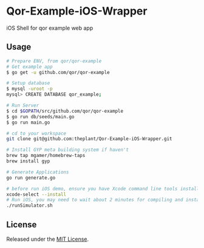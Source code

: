 # Qor-Example-iOS-Wrapper
iOS Shell for qor example web app

## Usage

```sh
# Prepare ENV, from qor/qor-example
# Get example app
$ go get -u github.com/qor/qor-example

# Setup database
$ mysql -uroot -p
mysql> CREATE DATABASE qor_example;

# Run Server
$ cd $GOPATH/src/github.com/qor/qor-example
$ go run db/seeds/main.go
$ go run main.go

# cd to your workspace
git clone git@github.com:theplant/Qor-Example-iOS-Wrapper.git

# Install GYP meta building system if haven't
brew tap mgamer/homebrew-taps
brew install gyp

# Generate Applications
go run generate.go

# before run iOS demo, ensure you have Xcode command line tools installed
xcode-select --install
# Run iOS, you may need to wait about 2 minutes for compiling and installing the app
./runSimulator.sh
```

## License

Released under the [MIT License](http://opensource.org/licenses/MIT).
